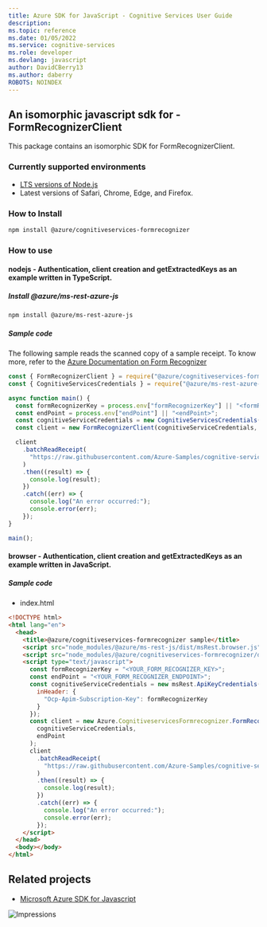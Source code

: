 ```yaml
---
title: Azure SDK for JavaScript - Cognitive Services User Guide
description: 
ms.topic: reference
ms.date: 01/05/2022
ms.service: cognitive-services
ms.role: developer
ms.devlang: javascript
author: DavidCBerry13
ms.author: daberry
ROBOTS: NOINDEX
---
```

## An isomorphic javascript sdk for - FormRecognizerClient

This package contains an isomorphic SDK for FormRecognizerClient.

### Currently supported environments

- [LTS versions of Node.js](https://nodejs.org/about/releases/)
- Latest versions of Safari, Chrome, Edge, and Firefox.

### How to Install

```bash
npm install @azure/cognitiveservices-formrecognizer
```

### How to use

#### nodejs - Authentication, client creation and getExtractedKeys as an example written in TypeScript.

##### Install @azure/ms-rest-azure-js


```bash
npm install @azure/ms-rest-azure-js
```

##### Sample code
The following sample reads the scanned copy of a sample receipt. To know more, refer to the [Azure Documentation on Form Recognizer](https://docs.microsoft.com/azure/cognitive-services/form-recognizer/overview)

```javascript
const { FormRecognizerClient } = require("@azure/cognitiveservices-formrecognizer");
const { CognitiveServicesCredentials } = require("@azure/ms-rest-azure-js");

async function main() {
  const formRecognizerKey = process.env["formRecognizerKey"] || "<formRecognizerKey>";
  const endPoint = process.env["endPoint"] || "<endPoint>";
  const cognitiveServiceCredentials = new CognitiveServicesCredentials(formRecognizerKey);
  const client = new FormRecognizerClient(cognitiveServiceCredentials, endPoint);

  client
    .batchReadReceipt(
      "https://raw.githubusercontent.com/Azure-Samples/cognitive-services-REST-api-samples/master/curl/form-recognizer/contoso-receipt.png"
    )
    .then((result) => {
      console.log(result);
    })
    .catch((err) => {
      console.log("An error occurred:");
      console.error(err);
    });
}

main();
```

#### browser - Authentication, client creation and getExtractedKeys as an example written in JavaScript.

##### Sample code

- index.html

```html
<!DOCTYPE html>
<html lang="en">
  <head>
    <title>@azure/cognitiveservices-formrecognizer sample</title>
    <script src="node_modules/@azure/ms-rest-js/dist/msRest.browser.js"></script>
    <script src="node_modules/@azure/cognitiveservices-formrecognizer/dist/cognitiveservices-formrecognizer.js"></script>
    <script type="text/javascript">
      const formRecognizerKey = "<YOUR_FORM_RECOGNIZER_KEY>";
      const endPoint = "<YOUR_FORM_RECOGNIZER_ENDPOINT>";
      const cognitiveServiceCredentials = new msRest.ApiKeyCredentials({
        inHeader: {
          "Ocp-Apim-Subscription-Key": formRecognizerKey
        }
      });
      const client = new Azure.CognitiveservicesFormrecognizer.FormRecognizerClient(
        cognitiveServiceCredentials,
        endPoint
      );
      client
        .batchReadReceipt(
          "https://raw.githubusercontent.com/Azure-Samples/cognitive-services-REST-api-samples/master/curl/form-recognizer/contoso-receipt.png"
        )
        .then((result) => {
          console.log(result);
        })
        .catch((err) => {
          console.log("An error occurred:");
          console.error(err);
        });
    </script>
  </head>
  <body></body>
</html>
```

## Related projects

- [Microsoft Azure SDK for Javascript](https://github.com/Azure/azure-sdk-for-js)

![Impressions](https://azure-sdk-impressions.azurewebsites.net/api/impressions/azure-sdk-for-js%2Fsdk%2Fcognitiveservices%2Fcognitiveservices-formrecognizer%2FREADME.png)
